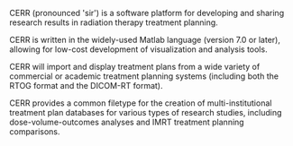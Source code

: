 CERR (pronounced 'sir') is a software platform for developing and sharing research results in radiation therapy treatment planning.

CERR is written in the widely-used Matlab language (version 7.0 or later), allowing for low-cost development of visualization and analysis tools.

CERR will import and display treatment plans from a wide variety of commercial or academic treatment planning systems (including both the RTOG format and the DICOM-RT format).

CERR provides a common filetype for the creation of multi-institutional treatment plan databases for various types of research studies, including dose-volume-outcomes analyses and IMRT treatment planning comparisons.